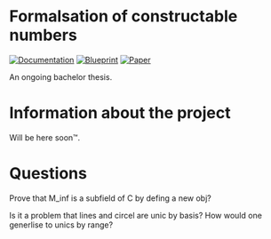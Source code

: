# Formalsation of constructable numbers 

[![Documentation](https://img.shields.io/badge/Documentation-passing-green)](https://Louis-Le-Grand.github.io/Formalisation-of-constructable-numbers/docs) [![Blueprint](https://img.shields.io/badge/Blueprint-WIP-blue)](https://Louis-Le-Grand.github.io/Formalisation-of-constructable-numbers/blueprint)  [![Paper](https://img.shields.io/badge/Paper-WIP-blue)](https://Louis-Le-Grand.github.io/Formalisation-of-constructable-numbers/paper)


An ongoing bachelor thesis.

# Information about the project

Will be here soon™️.

# Questions
Prove that M_inf is a subfield of C by defing a new obj?

Is it a problem that lines and circel are unic by basis?
How would one generlise to unics by range?